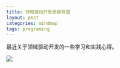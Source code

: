 ```yaml
---
title: 领域驱动开发思维导图
layout: post
categories: mindmap
tags: programing
---
```


最近关于领域驱动开发的一些学习和实践心得。

![](assets/image/202107/ddd.png)